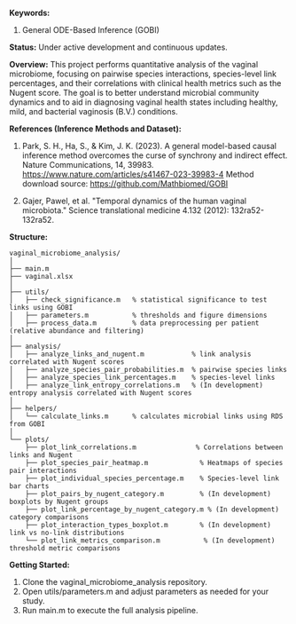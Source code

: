 __Keywords:__
1) General ODE-Based Inference (GOBI)

__Status:__ 
Under active development and continuous updates. 

__Overview:__
This project performs quantitative analysis of the vaginal microbiome, focusing on pairwise species interactions, species-level link percentages, and their correlations with clinical health metrics such as the Nugent score. The goal is to better understand microbial community dynamics and to aid in diagnosing vaginal health states including healthy, mild, and bacterial vaginosis (B.V.) conditions. 

__References (Inference Methods and Dataset):__
1) Park, S. H., Ha, S., & Kim, J. K. (2023). A general model-based causal inference method overcomes the curse of synchrony and indirect effect. Nature Communications, 14, 39983.
https://www.nature.com/articles/s41467-023-39983-4
   Method download source: https://github.com/Mathbiomed/GOBI
  
3) Gajer, Pawel, et al. "Temporal dynamics of the human vaginal microbiota." Science translational medicine 4.132 (2012): 132ra52-132ra52.

__Structure:__ 
```
vaginal_microbiome_analysis/
│
├── main.m                     
├── vaginal.xlsx               
│
├── utils/                    
│   ├── check_significance.m   % statistical significance to test links using GOBI 
│   ├── parameters.m           % thresholds and figure dimensions 
│   ├── process_data.m         % data preprocessing per patient (relative abundance and filtering)
│
├── analysis/                  
│   ├── analyze_links_and_nugent.m            % link analysis correlated with Nugent scores
│   ├── analyze_species_pair_probabilities.m  % pairwise species links 
│   ├── analyze_species_link_percentages.m    % species-level links 
│   ├── analyze_link_entropy_correlations.m   % (In development) entropy analysis correlated with Nugent scores 
│
├── helpers/                   
│   └── calculate_links.m      % calculates microbial links using RDS from GOBI 
│
└── plots/                    
    ├── plot_link_correlations.m               % Correlations between links and Nugent
    ├── plot_species_pair_heatmap.m             % Heatmaps of species pair interactions
    ├── plot_individual_species_percentage.m    % Species-level link bar charts
    ├── plot_pairs_by_nugent_category.m         % (In development) boxplots by Nugent groups
    ├── plot_link_percentage_by_nugent_category.m % (In development) category comparisons
    ├── plot_interaction_types_boxplot.m        % (In development) link vs no-link distributions
    └── plot_link_metrics_comparison.m           % (In development) threshold metric comparisons

```

__Getting Started:__

1) Clone the vaginal_microbiome_analysis repository.
2) Open utils/parameters.m and adjust parameters as needed for your study.
3) Run main.m to execute the full analysis pipeline.


